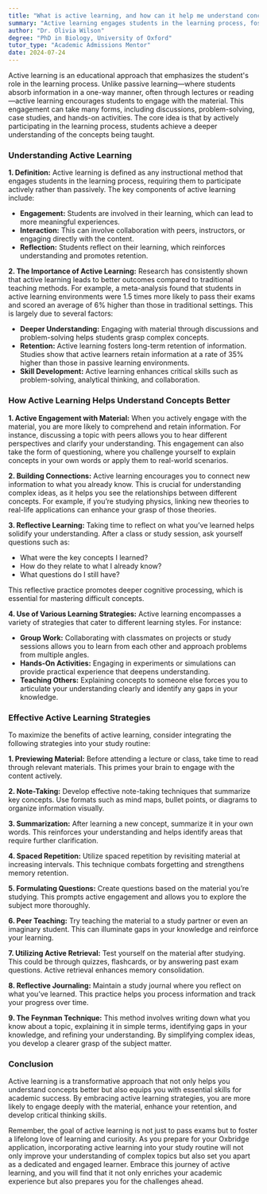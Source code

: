 ```yaml
---
title: "What is active learning, and how can it help me understand concepts better?"
summary: "Active learning engages students in the learning process, fostering deeper understanding through discussions, problem-solving, and hands-on activities."
author: "Dr. Olivia Wilson"
degree: "PhD in Biology, University of Oxford"
tutor_type: "Academic Admissions Mentor"
date: 2024-07-24
---
```


Active learning is an educational approach that emphasizes the student's role in the learning process. Unlike passive learning—where students absorb information in a one-way manner, often through lectures or reading—active learning encourages students to engage with the material. This engagement can take many forms, including discussions, problem-solving, case studies, and hands-on activities. The core idea is that by actively participating in the learning process, students achieve a deeper understanding of the concepts being taught.

### Understanding Active Learning

**1. Definition:**
Active learning is defined as any instructional method that engages students in the learning process, requiring them to participate actively rather than passively. The key components of active learning include:

- **Engagement:** Students are involved in their learning, which can lead to more meaningful experiences.
- **Interaction:** This can involve collaboration with peers, instructors, or engaging directly with the content.
- **Reflection:** Students reflect on their learning, which reinforces understanding and promotes retention.

**2. The Importance of Active Learning:**
Research has consistently shown that active learning leads to better outcomes compared to traditional teaching methods. For example, a meta-analysis found that students in active learning environments were 1.5 times more likely to pass their exams and scored an average of 6% higher than those in traditional settings. This is largely due to several factors:

- **Deeper Understanding:** Engaging with material through discussions and problem-solving helps students grasp complex concepts.
- **Retention:** Active learning fosters long-term retention of information. Studies show that active learners retain information at a rate of 35% higher than those in passive learning environments.
- **Skill Development:** Active learning enhances critical skills such as problem-solving, analytical thinking, and collaboration.

### How Active Learning Helps Understand Concepts Better

**1. Active Engagement with Material:**
When you actively engage with the material, you are more likely to comprehend and retain information. For instance, discussing a topic with peers allows you to hear different perspectives and clarify your understanding. This engagement can also take the form of questioning, where you challenge yourself to explain concepts in your own words or apply them to real-world scenarios.

**2. Building Connections:**
Active learning encourages you to connect new information to what you already know. This is crucial for understanding complex ideas, as it helps you see the relationships between different concepts. For example, if you’re studying physics, linking new theories to real-life applications can enhance your grasp of those theories.

**3. Reflective Learning:**
Taking time to reflect on what you’ve learned helps solidify your understanding. After a class or study session, ask yourself questions such as:
- What were the key concepts I learned?
- How do they relate to what I already know?
- What questions do I still have?

This reflective practice promotes deeper cognitive processing, which is essential for mastering difficult concepts.

**4. Use of Various Learning Strategies:**
Active learning encompasses a variety of strategies that cater to different learning styles. For instance:

- **Group Work:** Collaborating with classmates on projects or study sessions allows you to learn from each other and approach problems from multiple angles.
- **Hands-On Activities:** Engaging in experiments or simulations can provide practical experience that deepens understanding.
- **Teaching Others:** Explaining concepts to someone else forces you to articulate your understanding clearly and identify any gaps in your knowledge.

### Effective Active Learning Strategies

To maximize the benefits of active learning, consider integrating the following strategies into your study routine:

**1. Previewing Material:**
Before attending a lecture or class, take time to read through relevant materials. This primes your brain to engage with the content actively.

**2. Note-Taking:**
Develop effective note-taking techniques that summarize key concepts. Use formats such as mind maps, bullet points, or diagrams to organize information visually.

**3. Summarization:**
After learning a new concept, summarize it in your own words. This reinforces your understanding and helps identify areas that require further clarification.

**4. Spaced Repetition:**
Utilize spaced repetition by revisiting material at increasing intervals. This technique combats forgetting and strengthens memory retention.

**5. Formulating Questions:**
Create questions based on the material you’re studying. This prompts active engagement and allows you to explore the subject more thoroughly.

**6. Peer Teaching:**
Try teaching the material to a study partner or even an imaginary student. This can illuminate gaps in your knowledge and reinforce your learning.

**7. Utilizing Active Retrieval:**
Test yourself on the material after studying. This could be through quizzes, flashcards, or by answering past exam questions. Active retrieval enhances memory consolidation.

**8. Reflective Journaling:**
Maintain a study journal where you reflect on what you’ve learned. This practice helps you process information and track your progress over time.

**9. The Feynman Technique:**
This method involves writing down what you know about a topic, explaining it in simple terms, identifying gaps in your knowledge, and refining your understanding. By simplifying complex ideas, you develop a clearer grasp of the subject matter.

### Conclusion

Active learning is a transformative approach that not only helps you understand concepts better but also equips you with essential skills for academic success. By embracing active learning strategies, you are more likely to engage deeply with the material, enhance your retention, and develop critical thinking skills. 

Remember, the goal of active learning is not just to pass exams but to foster a lifelong love of learning and curiosity. As you prepare for your Oxbridge application, incorporating active learning into your study routine will not only improve your understanding of complex topics but also set you apart as a dedicated and engaged learner. Embrace this journey of active learning, and you will find that it not only enriches your academic experience but also prepares you for the challenges ahead.
    